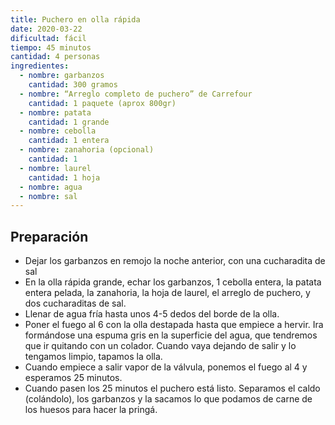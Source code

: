 ```yaml
---
title: Puchero en olla rápida
date: 2020-03-22
dificultad: fácil
tiempo: 45 minutos
cantidad: 4 personas
ingredientes:
  - nombre: garbanzos
    cantidad: 300 gramos
  - nombre: “Arreglo completo de puchero” de Carrefour
    cantidad: 1 paquete (aprox 800gr)
  - nombre: patata
    cantidad: 1 grande
  - nombre: cebolla
    cantidad: 1 entera
  - nombre: zanahoria (opcional)
    cantidad: 1
  - nombre: laurel
    cantidad: 1 hoja
  - nombre: agua
  - nombre: sal
---
```



## Preparación
- Dejar los garbanzos en remojo la noche anterior, con una cucharadita de sal
- En la olla rápida grande, echar los garbanzos, 1 cebolla entera, la patata entera pelada, la zanahoria, la hoja de laurel, el arreglo de puchero, y dos cucharaditas de sal.
- Llenar de agua fría hasta unos 4-5 dedos del borde de la olla.
- Poner el fuego al 6 con la olla destapada hasta que empiece a hervir. Ira formándose una espuma gris en la superficie del agua, que tendremos que ir quitando con un colador. Cuando vaya dejando de salir y lo tengamos limpio, tapamos la olla.
- Cuando empiece a salir vapor de la válvula, ponemos el fuego al 4 y esperamos 25 minutos.
- Cuando pasen los 25 minutos el puchero está listo. Separamos el caldo (colándolo), los garbanzos y la sacamos lo que podamos de carne de los huesos para hacer la pringá.
